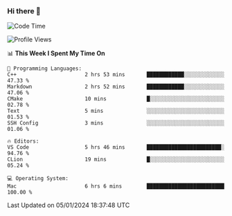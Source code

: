 ### Hi there 👋

<!--START_SECTION:waka-->
![Code Time](http://img.shields.io/badge/Code%20Time-225%20hrs%2024%20mins-blue)

![Profile Views](http://img.shields.io/badge/Profile%20Views-0-blue)

📊 **This Week I Spent My Time On** 

```text
💬 Programming Languages: 
C++                      2 hrs 53 mins       ████████████░░░░░░░░░░░░░   47.33 % 
Markdown                 2 hrs 52 mins       ████████████░░░░░░░░░░░░░   47.06 % 
CMake                    10 mins             █░░░░░░░░░░░░░░░░░░░░░░░░   02.78 % 
Text                     5 mins              ░░░░░░░░░░░░░░░░░░░░░░░░░   01.53 % 
SSH Config               3 mins              ░░░░░░░░░░░░░░░░░░░░░░░░░   01.06 % 

🔥 Editors: 
VS Code                  5 hrs 46 mins       ████████████████████████░   94.76 % 
CLion                    19 mins             █░░░░░░░░░░░░░░░░░░░░░░░░   05.24 % 

💻 Operating System: 
Mac                      6 hrs 6 mins        █████████████████████████   100.00 % 
```


 Last Updated on 05/01/2024 18:37:48 UTC
<!--END_SECTION:waka-->

<!--
**JackeyHua-SJTU/JackeyHua-SJTU** is a ✨ _special_ ✨ repository because its `README.md` (this file) appears on your GitHub profile.

Here are some ideas to get you started:

- 🔭 I’m currently working on ...
- 🌱 I’m currently learning ...
- 👯 I’m looking to collaborate on ...
- 🤔 I’m looking for help with ...
- 💬 Ask me about ...
- 📫 How to reach me: ...
- 😄 Pronouns: ...
- ⚡ Fun fact: ...
-->
